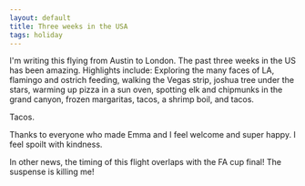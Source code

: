 ```yaml
---
layout: default
title: Three weeks in the USA
tags: holiday
---
```


I'm writing this flying from Austin to London. The past three weeks in the US has been amazing. Highlights include: Exploring the many faces of LA, flamingo and ostrich feeding, walking the Vegas strip, joshua tree under the stars, warming up pizza in a sun oven, spotting elk and chipmunks in the grand canyon, frozen margaritas, tacos, a shrimp boil, and tacos. 

Tacos.

Thanks to everyone who made Emma and I feel welcome and super happy. I feel spoilt with kindness.

In other news, the timing of this flight overlaps with the FA cup final! The suspense is killing me!

